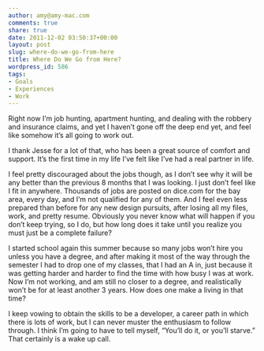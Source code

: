 ```yaml
---
author: amy@amy-mac.com
comments: true
share: true
date: 2011-12-02 03:50:37+00:00
layout: post
slug: where-do-we-go-from-here
title: Where Do We Go from Here?
wordpress_id: 586
tags:
- Goals
- Experiences
- Work
---
```


Right now I’m job hunting, apartment hunting, and dealing with the robbery and insurance claims, and yet I haven’t gone off the deep end yet, and feel like somehow it’s all going to work out.

I thank Jesse for a lot of that, who has been a great source of comfort and support. It’s the first time in my life I’ve felt like I’ve had a real partner in life.

I feel pretty discouraged about the jobs though, as I don’t see why it will be any better than the previous 8 months that I was looking. I just don’t feel like I fit in anywhere. Thousands of jobs are posted on dice.com for the bay area, every day, and I’m not qualified for any of them. And I feel even less prepared than before for any new design pursuits, after losing all my files, work, and pretty resume. Obviously you never know what will happen if you don’t keep trying, so I do, but how long does it take until you realize you must just be a complete failure?

I started school again this summer because so many jobs won’t hire you unless you have a degree, and after making it most of the way through the semester I had to drop one of my classes, that I had an A in, just because it was getting harder and harder to find the time with how busy I was at work. Now I’m not working, and am still no closer to a degree, and realistically won’t be for at least another 3 years. How does one make a living in that time?

I keep vowing to obtain the skills to be a developer, a career path in which there is lots of work, but I can never muster the enthusiasm to follow through. I think I’m going to have to tell myself, “You’ll do it, or you’ll starve.” That certainly is a wake up call.
